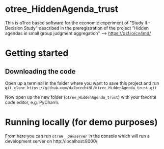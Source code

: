 # otree_HiddenAgenda_trust

This is oTree based software for the economic experiment of "Study II - Decision Study"
described in the preregistration of the project 
"Hidden agendas in small group judgment aggregation" --> https://osf.io/cv4md/

# Getting started
## Downloading the code
Open up a terminal in the folder where you want to save this project and run
`git clone https://github.com/dalbrechtNL/otree_HiddenAgenda_trust.git`

Now open up the new folder (`otree_HiddenAgenda_trust`) with your favorite code editor, e.g. PyCharm.

# Running locally (for demo purposes)
From here you can run `otree  devserver` in the console which will run a development server on http://localhost:8000/
